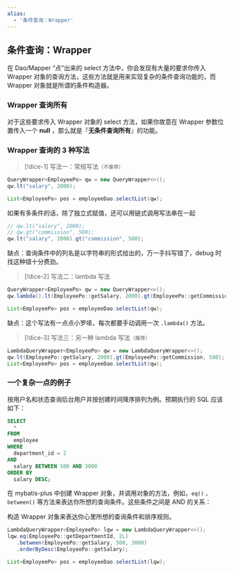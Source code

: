 ```yaml
---
alias: 
  - '条件查询：Wrapper'
---
```


## 条件查询：Wrapper

在 Dao/Mapper “点”出来的 select 方法中，你会发现有大量的要求你传入 Wrapper 对象的查询方法，这些方法就是用来实现复杂的条件查询功能的，而 Wrapper 对象就是所谓的条件构造器。

### Wrapper 查询所有

对于这些要求传入 Wrapper 对象的 select 方法，如果你故意在 Wrapper 参数位置传入一个 **null** ，那么就是『**无条件查询所有**』的功能。

### Wrapper 查询的 3 种写法

> [!dice-1] 写法一：常规写法<small>（不推荐）</small>

```java
QueryWrapper<EmployeePo> qw = new QueryWrapper<>();
qw.lt("salary", 2000);

List<EmployeePo> pos = employeeDao.selectList(qw);
```

如果有多条件的话，除了独立式赋值，还可以用链式调用写法串在一起

```java
// qw.lt("salary", 2000);
// qw.gt("commission", 500);
qw.lt("salary", 2000).gt("commission", 500);
```

缺点：查询条件中的列名是以字符串的形式给出的，万一手抖写错了，debug 时找这种错十分费劲。

> [!dice-2] 写法二：lambda 写法

  ```java
  QueryWrapper<EmployeePo> qw = new QueryWrapper<>();
  qw.lambda().lt(EmployeePo::getSalary, 2000).gt(EmployeePo::getCommission, 500);

  List<EmployeePo> pos = employeeDao.selectList(qw);
  ```

缺点：这个写法有一点点小罗嗦，每次都要手动调用一次 `.lambda()` 方法。

> [!dice-3] 写法三：另一种 lambda 写法<small>（推荐）</small>

```java
LambdaQueryWrapper<EmployeePo> qw = new LambdaQueryWrapper<>();
qw.lt(EmployeePo::getSalary, 2000).gt(EmployeePo::getCommission, 500);
List<EmployeePo> pos = employeeDao.selectList(qw);
```

### 一个复杂一点的例子

按用户名和状态查询后台用户并按创建时间降序排列为例。预期执行的 SQL 应该如下：

``` sql
SELECT 
  *
FROM 
  employee
WHERE 
  department_id = 2
AND 
  salary BETWEEN 500 AND 3000
ORDER BY 
  salary DESC;
```

在 mybatis-plus 中创建 Wrapper 对象，并调用对象的方法，例如，`eq()` 、`between()` 等方法来表达你所想的查询条件。这些条件之间是 AND 的关系：

构造 Wrapper 对象来表达你心里所想的查询条件和排序规则。

```java
LambdaQueryWrapper<EmployeePo> lqw = new LambdaQueryWrapper<>();
lqw.eq(EmployeePo::getDepartmentId, 2L)
   .between(EmployeePo::getSalary, 500, 3000)
   .orderByDesc(EmployeePo::getSalary);

List<EmployeePo> pos = employeeDao.selectList(lqw);
```
